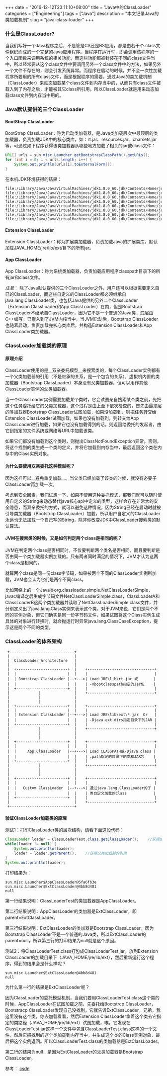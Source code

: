 +++
date = "2016-12-12T23:11:10+08:00"
title = "Java中的ClassLoader"
categories = ["Engineering"]
tags = ["Java"]
description = "本文记录Java的类加载机制"
slug = "java-class-loader"
+++

### 什么是ClassLoader?

当我们写好一个Java程序之后，不是管是CS还是BS应用，都是由若干个.class文件组织而成的一个完整的Java应用程序。当程序在运行时，即会调用该程序的一个入口函数来调用系统的相关功能，而这些功能都被封装在不同的class文件当中，所以经常要从这个class文件中要调用另外一个class文件中的方法，如果另外一个文件不存在的，则会引发系统异常。而程序在启动的时候，并不会一次性加载程序所要用的所有class文件，而是根据程序的需要，通过Java的类加载机制（ClassLoader）来动态加载某个class文件到内存当中的，从而只有class文件被载入到了内存之后，才能被其它class所引用。所以ClassLoader就是用来动态加载class文件到内存当中用的。

### Java默认提供的三个ClassLoader

#### BootStrap ClassLoader

BootStrap ClassLoader：称为启动类加载器，是Java类加载层次中最顶层的类加载器，负责加载JDK中的核心类库，如：rt.jar、resources.jar、charsets.jar等，可通过如下程序获得该类加载器从哪些地方加载了相关的jar或class文件：

```java
URL[] urls = sun.misc.Launcher.getBootstrapClassPath().getURLs();  
for (int i = 0; i < urls.length; i++) {  
    System.out.println(urls[i].toExternalForm());  
}
```

在本机JDK环境获得的结果：

```console
file:/Library/Java/JavaVirtualMachines/jdk1.8.0_60.jdk/Contents/Home/jre/lib/resources.jar
file:/Library/Java/JavaVirtualMachines/jdk1.8.0_60.jdk/Contents/Home/jre/lib/rt.jar
file:/Library/Java/JavaVirtualMachines/jdk1.8.0_60.jdk/Contents/Home/jre/lib/sunrsasign.jar
file:/Library/Java/JavaVirtualMachines/jdk1.8.0_60.jdk/Contents/Home/jre/lib/jsse.jar
file:/Library/Java/JavaVirtualMachines/jdk1.8.0_60.jdk/Contents/Home/jre/lib/jce.jar
file:/Library/Java/JavaVirtualMachines/jdk1.8.0_60.jdk/Contents/Home/jre/lib/charsets.jar
file:/Library/Java/JavaVirtualMachines/jdk1.8.0_60.jdk/Contents/Home/jre/lib/jfr.jar
file:/Library/Java/JavaVirtualMachines/jdk1.8.0_60.jdk/Contents/Home/jre/classes
```

#### Extension ClassLoader

Extension ClassLoader：称为扩展类加载器，负责加载Java的扩展类库，默认加载JAVA_HOME/jre/lib/ext/目下的所有jar。

#### App ClassLoader

App ClassLoader：称为系统类加载器，负责加载应用程序classpath目录下的所有jar和class文件。

_注意_： 除了Java默认提供的三个ClassLoader之外，用户还可以根据需要定义自已的ClassLoader，而这些自定义的ClassLoader都必须继承自java.lang.ClassLoader类，也包括Java提供的另外二个ClassLoader（Extension ClassLoader和App ClassLoader）在内，但是Bootstrap ClassLoader不继承自ClassLoader，因为它不是一个普通的Java类，底层由C++编写，已嵌入到了JVM内核当中，当JVM启动后，Bootstrap ClassLoader也随着启动，负责加载完核心类库后，并构造Extension ClassLoader和App ClassLoader类加载器。

### ClassLoader加载类的原理

#### 原理介绍

ClassLoader使用的是__双亲委托模型__来搜索类的，每个ClassLoader实例都有一个父类加载器的引用（不是继承的关系，是一个包含的关系），虚拟机内置的类加载器（Bootstrap ClassLoader）本身没有父类加载器，但可以用作其他ClassLoader实例的父类加载器。

当一个ClassLoader实例需要加载某个类时，它会试图亲自搜索某个类之前，先把这个任务委托给它的父类加载器，这个过程是由上至下依次检查的，首先由最顶层的类加载器Bootstrap ClassLoader试图加载，如果没加载到，则把任务转交给Extension ClassLoader试图加载，如果也没有加载到，则转交给App ClassLoader进行加载，如果它也没有加载得到的话，则返回给委托的发起者，由它到指定的文件系统或网络等URL中加载该类。

如果它们都没有加载到这个类时，则抛出ClassNotFoundException异常。否则，将这个找到的类生成一个类的定义，并将它加载到内存当中，最后返回这个类在内存中的Class实例对象。

#### 为什么要使用双亲委托这种模型呢？

因为这样可以__避免重复加载__。当父类已经加载了该类的时候，就没有必要子ClassLoader再加载一次。

考虑到安全因素，我们试想一下，如果不使用这种委托模式，那我们就可以随时使用自定义的String来动态替代java核心api中定义的类型，这样会存在非常大的安全隐患，而双亲委托的方式，就可以避免这种情况，因为String已经在启动时就被引导类加载器（Bootstrcp ClassLoader）加载，所以用户自定义的ClassLoader永远也无法加载一个自己写的String，除非你改变JDK中ClassLoader搜索类的默认算法。

#### JVM在搜索类的时候，又是如何判定两个class是相同的呢？

JVM在判定两个class是否相同时，不仅要判断两个类名是否相同，而且要判断是否由同一个类加载器实例加载的。只有两者同时满足的情况下，JVM才认为这两个class是相同的。

就算两个class是同一份class字节码，如果被两个不同的ClassLoader实例所加载，JVM也会认为它们是两个不同class。

比如网络上的一个Java类org.classloader.simple.NetClassLoaderSimple，javac编译之后生成字节码文件NetClassLoaderSimple.class，ClassLoaderA和ClassLoaderB这两个类加载器并读取了NetClassLoaderSimple.class文件，并分别定义出了java.lang.Class实例来表示这个类，对于JVM来说，它们是两个不同的实例对象，但它们确实是同一份字节码文件，如果试图将这个Class实例生成具体的对象进行转换时，就会抛运行时异常java.lang.ClassCaseException，提示这是两个不同的类型。

### ClassLoader的体系架构

```console
 +-----------------------------+
 |                             |
 |  ClassLoader Architecture   |
 |                             |
 |  +-----------------------+  |    +------------------------------+
 |  |                       |  |    |                              |
 |  | Bootstrap ClassLoader |--+--->| Load JRE\lib\rt.jar 或       |
 |  |                       |  |    | -Xbootclasspath指定的Jar包    |
 |  +-----------------------+  |    |                              |
 |             |               |    +------------------------------+
 |             |               |
 |             |               |
 |  +-----------------------+  |    +------------------------------+
 |  |                       |  |    |                              |
 |  | Extension ClassLoader |--+--->| Load JRE\lib\ext\*.jar  Or   |
 |  |                       |  |    | -Djava.ext.dirs指定目录下的JAR |
 |  +-----------------------+  |    |                              |
 |             |               |    +------------------------------+
 |             |               |
 |             |               |
 |  +-----------------------+  |    +------------------------------+
 |  |                       |  |    |                              |
 |  |     App ClassLoader   |--+--->| Load CLASSPATH或-Djava.class |
 |  |                       |  |    | .path指定的目录下的类和JAR包    |
 |  +-----------------------+  |    |                              |
 |             |               |    +------------------------------+
 |             |               |
 |             |               |
 |  +-----------------------+  |    +------------------------------+
 |  |                       |  |    |                              |
 |  |   Custom ClassLoader  |--+--->| 通过java.lang.ClassLoader的子 |
 |  |                       |  |    | 类自定义加载的Class            |
 |  +-----------------------+  |    |                              |
 |                             |    +------------------------------+
 +-----------------------------+

```

#### 验证ClassLoader加载类的原理

测试1：打印ClassLoader类的层次结构，请看下面这段代码：

```java
ClassLoader loader = ClassLoaderTest.class.getClassLoader();    //获得加载ClassLoaderTest.class这个类的类加载器  
while(loader != null) {  
    System.out.println(loader);  
    loader = loader.getParent();    //获得父类加载器的引用  
}  
System.out.println(loader);
```

打印结果为：

```console
sun.misc.Launcher$AppClassLoader@5fa6fb3e
sun.misc.Launcher$ExtClassLoader@4bb8d481
null
```

第一行结果说明：ClassLoaderTest的类加载器是AppClassLoader。

第二行结果说明：AppClassLoader的类加器是ExtClassLoader，即parent=ExtClassLoader。

第三行结果说明：ExtClassLoader的类加器是Bootstrap ClassLoader，因为Bootstrap ClassLoader不是一个普通的Java类，所以ExtClassLoader的parent=null，所以第三行的打印结果为null就是这个原因。

测试2：将ClassLoaderTest.class打包成ClassLoaderTest.jar，放到Extension ClassLoader的加载目录下（JAVA_HOME/jre/lib/ext），然后重新运行这个程序，得到的结果会是什么样呢？

```console
sun.misc.Launcher$ExtClassLoader@4bb8d481
null
```

为什么第一行的结果是ExtClassLoader呢？

因为ClassLoader的委托模型机制，当我们要用ClassLoaderTest.class这个类的时候，AppClassLoader在试图加载之前，先委托给Bootstrcp ClassLoader，Bootstracp ClassLoader发现自己没找到，它就告诉ExtClassLoader，兄弟，我这里没有这个类，你去加载看看，然后Extension ClassLoader拿着这个类去它指定的类路径（JAVA_HOME/jre/lib/ext）试图加载，唉，它发现在ClassLoaderTest.jar这样一个文件中包含ClassLoaderTest.class这样的一个文件，然后它把找到的这个类加载到内存当中，并生成这个类的Class实例对象，最后把这个实例返回。所以ClassLoaderTest.class的类加载器是ExtClassLoader。

第二行的结果为null，是因为ExtClassLoader的父类加载器是Bootstrap ClassLoader。

参考：
[csdn](http://blog.csdn.net/xyang81/article/details/7292380)